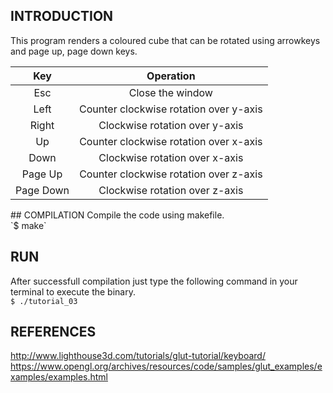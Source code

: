 ## INTRODUCTION
This program renders a coloured cube that can be rotated using arrowkeys and page up, page down keys.<br>
<center>

|    Key    |                Operation               |
|:---------:|:--------------------------------------:|
| Esc       | Close the window                       |
| Left      | Counter clockwise rotation over y-axis |
| Right     | Clockwise rotation over y-axis         |
| Up        | Counter clockwise rotation over x-axis |
| Down      | Clockwise rotation over x-axis         |
| Page Up   | Counter clockwise rotation over z-axis |
| Page Down | Clockwise rotation over z-axis         |

</center>
## COMPILATION
Compile the code using makefile. <br>
`$ make`

## RUN
After successfull compilation just type the following command in your terminal to execute the binary.<br>
`$ ./tutorial_03` <br>

## REFERENCES
http://www.lighthouse3d.com/tutorials/glut-tutorial/keyboard/
https://www.opengl.org/archives/resources/code/samples/glut_examples/examples/examples.html
